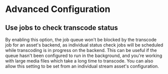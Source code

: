 # Advanced Configuration

## Use jobs to check transcode status

By enabling this option, the job queue won't be blocked by the transcode job for an asset's backend, as individual status check jobs will be scheduled while transcoding is in progress on the backend. This can be useful if the queue hasn't been configured to run in the background, and you're working with large media files which take a long time to transcode. You can also allow this setting to be set from an individual stream asset's configuration.
